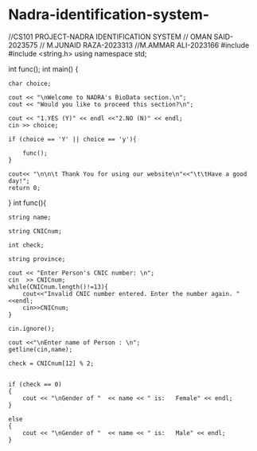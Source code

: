 # Nadra-identification-system-
//CS101 PROJECT-NADRA IDENTIFICATION SYSTEM
// OMAN SAID-2023575
// M.JUNAID RAZA-2023313
//M.AMMAR ALI-2023166
#include <iostream>
#include <string.h>
using namespace std;

int func();
int main()
{
    
	char choice;

    cout << "\nWelcome to NADRA's BioData section.\n";
    cout << "Would you like to proceed this section?\n";

    cout << "1.YES (Y)" << endl <<"2.NO (N)" << endl;
    cin >> choice;

    if (choice == 'Y' || choice == 'y'){
    	
		func();
    }
    
	cout<< "\n\n\t Thank You for using our website\n"<<"\t\tHave a good day!";
	return 0;
}
int func(){
	
	string name;
	
	string CNICnum;
    
	int check;
	
	string province;

	cout << "Enter Person's CNIC number: \n";
	cin  >> CNICnum;
	while(CNICnum.length()!=13){
		cout<<"Invalid CNIC number entered. Enter the number again. "<<endl;
		cin>>CNICnum;
	}
      
    cin.ignore();
    
	cout <<"\nEnter name of Person : \n";
	getline(cin,name);
	
	check = CNICnum[12] % 2;
    

    if (check == 0)                           
	{
		cout << "\nGender of "  << name << " is:   Female" << endl;
	}

	else
	{
		cout << "\nGender of "  << name << " is:   Male" << endl;
	}
